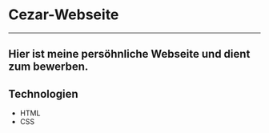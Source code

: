 # Cezar-Webseite
---
Hier ist meine persöhnliche Webseite und dient zum bewerben. 
---
## Technologien

- HTML  
- CSS  
